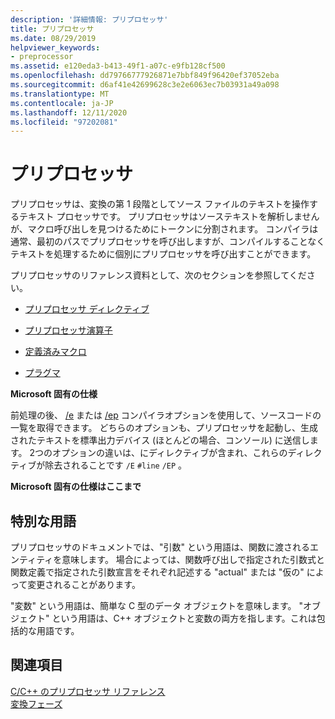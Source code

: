 ```yaml
---
description: '詳細情報: プリプロセッサ'
title: プリプロセッサ
ms.date: 08/29/2019
helpviewer_keywords:
- preprocessor
ms.assetid: e120eda3-b413-49f1-a07c-e9fb128cf500
ms.openlocfilehash: dd79766777926871e7bbf849f96420ef37052eba
ms.sourcegitcommit: d6af41e42699628c3e2e6063ec7b03931a49a098
ms.translationtype: MT
ms.contentlocale: ja-JP
ms.lasthandoff: 12/11/2020
ms.locfileid: "97202081"
---
```

# <a name="preprocessor"></a>プリプロセッサ

プリプロセッサは、変換の第 1 段階としてソース ファイルのテキストを操作するテキスト プロセッサです。 プリプロセッサはソーステキストを解析しませんが、マクロ呼び出しを見つけるためにトークンに分割されます。 コンパイラは通常、最初のパスでプリプロセッサを呼び出しますが、コンパイルすることなくテキストを処理するために個別にプリプロセッサを呼び出すことができます。

プリプロセッサのリファレンス資料として、次のセクションを参照してください。

- [プリプロセッサ ディレクティブ](../preprocessor/preprocessor-directives.md)

- [プリプロセッサ演算子](../preprocessor/preprocessor-operators.md)

- [定義済みマクロ](../preprocessor/predefined-macros.md)

- [プラグマ](../preprocessor/pragma-directives-and-the-pragma-keyword.md)

**Microsoft 固有の仕様**

前処理の後、 [/e](../build/reference/e-preprocess-to-stdout.md) または [/ep](../build/reference/ep-preprocess-to-stdout-without-hash-line-directives.md) コンパイラオプションを使用して、ソースコードの一覧を取得できます。 どちらのオプションも、プリプロセッサを起動し、生成されたテキストを標準出力デバイス (ほとんどの場合、コンソール) に送信します。 2つのオプションの違いは、にディレクティブが含まれ、これらのディレクティブが除去されることです `/E` `#line` `/EP` 。

**Microsoft 固有の仕様はここまで**

## <a name="special-terminology"></a><a name="_predir_special_terminology"></a> 特別な用語

プリプロセッサのドキュメントでは、"引数" という用語は、関数に渡されるエンティティを意味します。 場合によっては、関数呼び出しで指定された引数式と関数定義で指定された引数宣言をそれぞれ記述する "actual" または "仮の" によって変更されることがあります。

"変数" という用語は、簡単な C 型のデータ オブジェクトを意味します。 "オブジェクト" という用語は、C++ オブジェクトと変数の両方を指します。これは包括的な用語です。

## <a name="see-also"></a>関連項目

[C/C++ のプリプロセッサ リファレンス](../preprocessor/c-cpp-preprocessor-reference.md)\
[変換フェーズ](../preprocessor/phases-of-translation.md)
